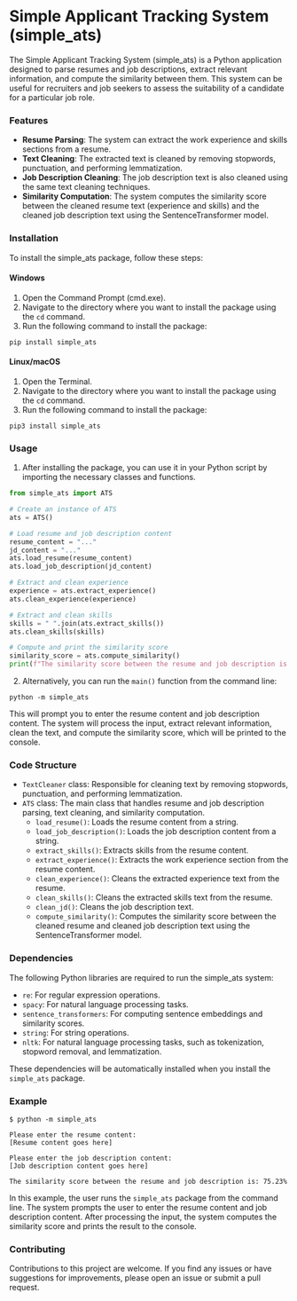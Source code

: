 # Simple Applicant Tracking System (simple_ats)

The Simple Applicant Tracking System (simple_ats) is a Python application designed to parse resumes and job descriptions, extract relevant information, and compute the similarity between them. This system can be useful for recruiters and job seekers to assess the suitability of a candidate for a particular job role.

### Features

- **Resume Parsing**: The system can extract the work experience and skills sections from a resume.
- **Text Cleaning**: The extracted text is cleaned by removing stopwords, punctuation, and performing lemmatization.
- **Job Description Cleaning**: The job description text is also cleaned using the same text cleaning techniques.
- **Similarity Computation**: The system computes the similarity score between the cleaned resume text (experience and skills) and the cleaned job description text using the SentenceTransformer model.

### Installation

To install the simple_ats package, follow these steps:

#### Windows

1. Open the Command Prompt (cmd.exe).
2. Navigate to the directory where you want to install the package using the `cd` command.
3. Run the following command to install the package:

```
pip install simple_ats
```

#### Linux/macOS

1. Open the Terminal.
2. Navigate to the directory where you want to install the package using the `cd` command.
3. Run the following command to install the package:

```
pip3 install simple_ats
```

### Usage

1. After installing the package, you can use it in your Python script by importing the necessary classes and functions.

```python
from simple_ats import ATS

# Create an instance of ATS
ats = ATS()

# Load resume and job description content
resume_content = "..."
jd_content = "..."
ats.load_resume(resume_content)
ats.load_job_description(jd_content)

# Extract and clean experience
experience = ats.extract_experience()
ats.clean_experience(experience)

# Extract and clean skills
skills = " ".join(ats.extract_skills())
ats.clean_skills(skills)

# Compute and print the similarity score
similarity_score = ats.compute_similarity()
print(f"The similarity score between the resume and job description is: {round(similarity_score.item() * 100, 2)}%")
```

2. Alternatively, you can run the `main()` function from the command line:

```
python -m simple_ats
```

This will prompt you to enter the resume content and job description content. The system will process the input, extract relevant information, clean the text, and compute the similarity score, which will be printed to the console.

### Code Structure

- `TextCleaner` class: Responsible for cleaning text by removing stopwords, punctuation, and performing lemmatization.
- `ATS` class: The main class that handles resume and job description parsing, text cleaning, and similarity computation.
  - `load_resume()`: Loads the resume content from a string.
  - `load_job_description()`: Loads the job description content from a string.
  - `extract_skills()`: Extracts skills from the resume content.
  - `extract_experience()`: Extracts the work experience section from the resume content.
  - `clean_experience()`: Cleans the extracted experience text from the resume.
  - `clean_skills()`: Cleans the extracted skills text from the resume.
  - `clean_jd()`: Cleans the job description text.
  - `compute_similarity()`: Computes the similarity score between the cleaned resume and cleaned job description text using the SentenceTransformer model.

### Dependencies

The following Python libraries are required to run the simple_ats system:

- `re`: For regular expression operations.
- `spacy`: For natural language processing tasks.
- `sentence_transformers`: For computing sentence embeddings and similarity scores.
- `string`: For string operations.
- `nltk`: For natural language processing tasks, such as tokenization, stopword removal, and lemmatization.

These dependencies will be automatically installed when you install the `simple_ats` package.

### Example

```
$ python -m simple_ats

Please enter the resume content: 
[Resume content goes here]

Please enter the job description content:
[Job description content goes here]

The similarity score between the resume and job description is: 75.23%
```

In this example, the user runs the `simple_ats` package from the command line. The system prompts the user to enter the resume content and job description content. After processing the input, the system computes the similarity score and prints the result to the console.

### Contributing

Contributions to this project are welcome. If you find any issues or have suggestions for improvements, please open an issue or submit a pull request.